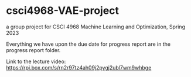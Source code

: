 # csci4968-VAE-project
a group project for CSCI 4968 Machine Learning and Optimization, Spring 2023

Everything we have upon the due date for progress report are in the progress report folder.

Link to the lecture video: https://rpi.box.com/s/rn2r97tz4ah09j2pygj2ubl7wm9whbge

